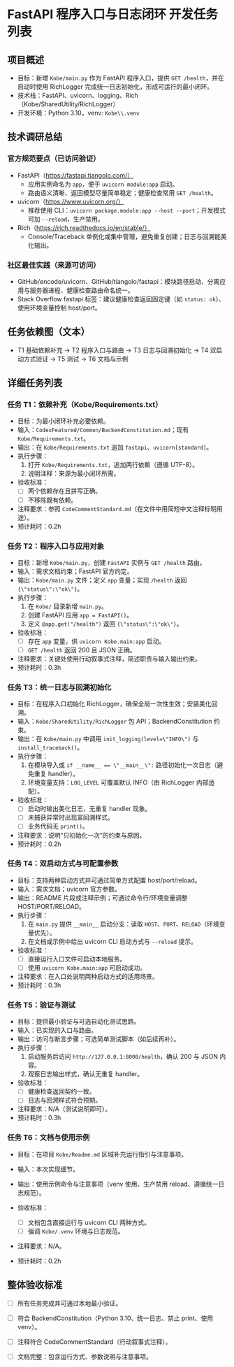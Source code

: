 # FastAPI 程序入口与日志闭环 开发任务列表

## 项目概述
- 目标：新增 `Kobe/main.py` 作为 FastAPI 程序入口，提供 `GET /health`，并在启动时使用 RichLogger 完成统一日志初始化，形成可运行的最小闭环。
- 技术栈：FastAPI、uvicorn、logging、Rich（Kobe/SharedUtility/RichLogger）
- 开发环境：Python 3.10，venv: `Kobe\\.venv`

## 技术调研总结
### 官方规范要点（已访问验证）
- FastAPI（https://fastapi.tiangolo.com/）
  - 应用实例命名为 `app`，便于 `uvicorn module:app` 启动。
  - 路由语义清晰、返回模型尽量简单稳定；健康检查常用 `GET /health`。
- uvicorn（https://www.uvicorn.org/）
  - 推荐使用 CLI：`uvicorn package.module:app --host --port`；开发模式可加 `--reload`，生产禁用。
- Rich（https://rich.readthedocs.io/en/stable/）
  - Console/Traceback 单例化或集中管理，避免重复创建；日志与回溯能美化输出。

### 社区最佳实践（来源可访问）
- GitHub/encode/uvicorn、GitHub/tiangolo/fastapi：模块路径启动、分离应用与服务器进程、健康检查路由命名统一。
- Stack Overflow fastapi 标签：建议健康检查返回固定键（如 `status: ok`）、使用环境变量控制 host/port。

## 任务依赖图（文本）
- T1 基础依赖补充 → T2 程序入口与路由 → T3 日志与回溯初始化 → T4 双启动方式验证 → T5 测试 → T6 文档与示例

## 详细任务列表

### 任务 T1：依赖补充（Kobe/Requirements.txt）
- 目标：为最小闭环补充必要依赖。
- 输入：`CodexFeatured/Common/BackendConstitution.md`；现有 `Kobe/Requirements.txt`。
- 输出：在 `Kobe/Requirements.txt` 追加 `fastapi`、`uvicorn[standard]`。
- 执行步骤：
  1. 打开 `Kobe/Requirements.txt`，追加两行依赖（遵循 UTF-8）。
  2. 说明注释：来源为最小闭环所需。
- 验收标准：
  - [ ] 两个依赖存在且拼写正确。
  - [ ] 不移除既有依赖。
- 注释要求：参照 `CodeCommentStandard.md`（在文件中用简短中文注释标明用途）。
- 预计耗时：0.2h

### 任务 T2：程序入口与应用对象
- 目标：新增 `Kobe/main.py`，创建 `FastAPI` 实例与 `GET /health` 路由。
- 输入：需求文档约束；FastAPI 官方约定。
- 输出：`Kobe/main.py` 文件；定义 `app` 变量；实现 `/health` 返回 `{\"status\":\"ok\"}`。
- 执行步骤：
  1. 在 `Kobe/` 目录新增 `main.py`。
  2. 创建 FastAPI 应用 `app = FastAPI()`。
  3. 定义 `@app.get("/health")` 返回 `{\"status\":\"ok\"}`。
- 验收标准：
  - [ ] 存在 `app` 变量，供 `uvicorn Kobe.main:app` 启动。
  - [ ] `GET /health` 返回 200 且 JSON 正确。
- 注释要求：关键处使用行动叙事式注释，简述职责与输入输出约束。
- 预计耗时：0.3h

### 任务 T3：统一日志与回溯初始化
- 目标：在程序入口初始化 RichLogger，确保全局一次性生效；安装美化回溯。
- 输入：`Kobe/SharedUtility/RichLogger` 包 API；BackendConstitution 约束。
- 输出：在 `Kobe/main.py` 中调用 `init_logging(level=\"INFO\")` 与 `install_traceback()`。
- 执行步骤：
  1. 在模块导入或 `if __name__ == \"__main__\":` 路径初始化一次日志（避免重复 handler）。
  2. 环境变量支持：`LOG_LEVEL` 可覆盖默认 INFO（由 RichLogger 内部适配）。
- 验收标准：
  - [ ] 启动时输出美化日志，无重复 handler 现象。
  - [ ] 未捕获异常时出现富回溯样式。
  - [ ] 业务代码无 `print()`。
- 注释要求：说明“只初始化一次”的约束与原因。
- 预计耗时：0.2h

### 任务 T4：双启动方式与可配置参数
- 目标：支持两种启动方式并可通过简单方式配置 host/port/reload。
- 输入：需求文档；uvicorn 官方参数。
- 输出：README 片段或注释示例；可通过命令行/环境变量调整 HOST/PORT/RELOAD。
- 执行步骤：
  1. 在 `main.py` 提供 `__main__` 启动分支：读取 `HOST`、`PORT`、`RELOAD`（环境变量优先）。
  2. 在文档或示例中给出 uvicorn CLI 启动方式与 `--reload` 提示。
- 验收标准：
  - [ ] 直接运行入口文件可启动本地服务。
  - [ ] 使用 `uvicorn Kobe.main:app` 可启动成功。
- 注释要求：在入口处说明两种启动方式的适用场景。
- 预计耗时：0.3h

### 任务 T5：验证与测试
- 目标：提供最小验证与可选自动化测试思路。
- 输入：已实现的入口与路由。
- 输出：访问与断言步骤；可选简单测试脚本（如后续再补）。
- 执行步骤：
  1. 启动服务后访问 `http://127.0.0.1:8000/health`，确认 200 与 JSON 内容。
  2. 观察日志输出样式，确认无重复 handler。
- 验收标准：
  - [ ] 健康检查返回契约一致。
  - [ ] 日志与回溯样式符合预期。
- 注释要求：N/A（测试说明即可）。
- 预计耗时：0.3h

### 任务 T6：文档与使用示例
- 目标：在项目 `Kobe/Readme.md` 区域补充运行指引与注意事项。
- 输入：本次实现细节。
- 输出：使用示例命令与注意事项（venv 使用、生产禁用 reload、遵循统一日志规范）。

- 验收标准：
  - [ ] 文档包含直接运行与 uvicorn CLI 两种方式。
  - [ ] 强调 `Kobe/.venv` 环境与日志规范。
- 注释要求：N/A。
- 预计耗时：0.2h

## 整体验收标准
- [ ] 所有任务完成并可通过本地最小验证。
- [ ] 符合 BackendConstitution（Python 3.10、统一日志、禁止 print、使用 venv）。
- [ ] 注释符合 CodeCommentStandard（行动叙事式注释）。
- [ ] 文档完整：包含运行方式、参数说明与注意事项。

